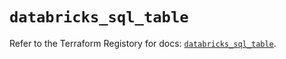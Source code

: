 # `databricks_sql_table`

Refer to the Terraform Registory for docs: [`databricks_sql_table`](https://registry.terraform.io/providers/databricks/databricks/1.15.0/docs/resources/sql_table).
